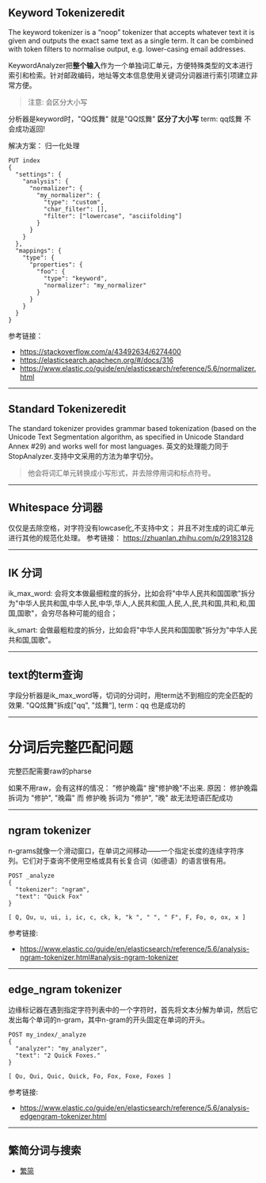 ## Keyword Tokenizeredit
The keyword tokenizer is a “noop” tokenizer that accepts whatever text it is given and outputs the exact same text as a single term. It can be combined with token filters to normalise output, e.g. lower-casing email addresses.

KeywordAnalyzer把**整个输入**作为一个单独词汇单元，方便特殊类型的文本进行索引和检索。针对邮政编码，地址等文本信息使用关键词分词器进行索引项建立非常方便。

> 注意: 会区分大小写


分析器是keyword时，"QQ炫舞" 就是"QQ炫舞" **区分了大小写**
term: qq炫舞 不会成功返回!


解决方案： 归一化处理
```
PUT index
{
  "settings": {
    "analysis": {
      "normalizer": {
        "my_normalizer": {
          "type": "custom",
          "char_filter": [],
          "filter": ["lowercase", "asciifolding"]
        }
      }
    }
  },
  "mappings": {
    "type": {
      "properties": {
        "foo": {
          "type": "keyword",
          "normalizer": "my_normalizer"
        }
      }
    }
  }
}
```
参考链接：
- <https://stackoverflow.com/a/43492634/6274400>
- <https://elasticsearch.apachecn.org/#/docs/316>
- <https://www.elastic.co/guide/en/elasticsearch/reference/5.6/normalizer.html>


---
## Standard Tokenizeredit
The standard tokenizer provides grammar based tokenization (based on the Unicode Text Segmentation algorithm, as specified in Unicode Standard Annex #29) and works well for most languages.
英文的处理能力同于StopAnalyzer.支持中文采用的方法为单字切分。

> 他会将词汇单元转换成小写形式，并去除停用词和标点符号。

----
## Whitespace 分词器
仅仅是去除空格，对字符没有lowcase化,不支持中文； 并且不对生成的词汇单元进行其他的规范化处理。
参考链接： <https://zhuanlan.zhihu.com/p/29183128>

---
## IK 分词
ik_max_word: 会将文本做最细粒度的拆分，比如会将"中华人民共和国国歌"拆分为"中华人民共和国,中华人民,中华,华人,人民共和国,人民,人,民,共和国,共和,和,国国,国歌"，会穷尽各种可能的组合；

ik_smart: 会做最粗粒度的拆分，比如会将"中华人民共和国国歌"拆分为"中华人民共和国,国歌"。

----
## text的term查询
字段分析器是ik_max_word等，切词的分词时，用term达不到相应的完全匹配的效果.
"QQ炫舞"拆成["qq", "炫舞“], term：qq 也是成功的

----
# 分词后完整匹配问题
完整匹配需要raw的pharse

如果不用raw，会有这样的情况： ”修护晚霜“ 搜"修护晚"不出来.
原因： 修护晚霜 拆词为 "修护", "晚霜" 而 修护晚 拆词为 "修护", "晚" 故无法短语匹配成功

---
## ngram tokenizer

n-grams就像一个滑动窗口，在单词之间移动——一个指定长度的连续字符序列。它们对于查询不使用空格或具有长复合词（如德语）的语言很有用。
```
POST _analyze
{
  "tokenizer": "ngram",
  "text": "Quick Fox"
}

[ Q, Qu, u, ui, i, ic, c, ck, k, "k ", " ", " F", F, Fo, o, ox, x ]
```
参考链接:
- <https://www.elastic.co/guide/en/elasticsearch/reference/5.6/analysis-ngram-tokenizer.html#analysis-ngram-tokenizer>

---
## edge_ngram tokenizer
边缘标记器在遇到指定字符列表中的一个字符时，首先将文本分解为单词，然后它发出每个单词的n-gram，其中n-gram的开头固定在单词的开头。
```
POST my_index/_analyze
{
  "analyzer": "my_analyzer",
  "text": "2 Quick Foxes."
}

[ Qu, Qui, Quic, Quick, Fo, Fox, Foxe, Foxes ]
```
参考链接:
- <https://www.elastic.co/guide/en/elasticsearch/reference/5.6/analysis-edgengram-tokenizer.html>


---

## 繁简分词与搜索

- [繁简](./繁简.md)
